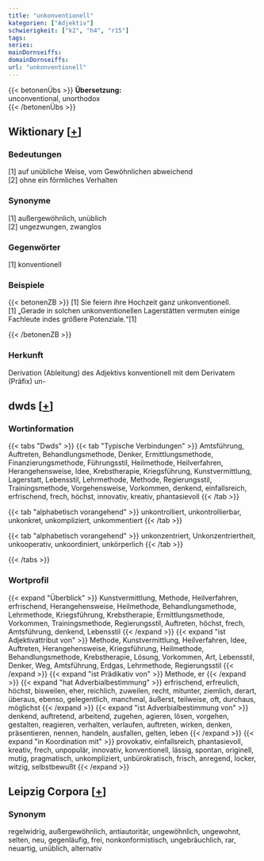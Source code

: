 ```yaml
---
title: "unkonventionell"
kategorien: ["Adjektiv"]
schwierigkeit: ["k2", "h4", "r15"]
tags:
series:
mainDornseiffs:
domainDornseiffs:
url: "unkonventionell"
---
```


{{< betonenÜbs >}}
**Übersetzung:**  
unconventional, unorthodox  
{{< /betonenÜbs >}}

## Wiktionary [[+](https://de.wiktionary.org/wiki/unkonventionell)]

### Bedeutungen
[1] auf unübliche Weise, vom Gewöhnlichen abweichend  
[2] ohne ein förmliches Verhalten  

### Synonyme
[1] außergewöhnlich, unüblich  
[2] ungezwungen, zwanglos  

### Gegenwörter
[1] konventionell  

### Beispiele
{{< betonenZB >}}
[1] Sie feiern ihre Hochzeit ganz unkonventionell.  
[1] „Gerade in solchen unkonventionellen Lagerstätten vermuten einige Fachleute indes größere Potenziale.“[1]  

{{< /betonenZB >}}
### Herkunft
Derivation (Ableitung) des Adjektivs konventionell mit dem Derivatem (Präfix) un-  



## dwds [[+](https://www.dwds.de/wb/unkonventionell)]

### Wortinformation
{{< tabs "Dwds" >}}
{{< tab "Typische Verbindungen" >}}
Amtsführung, Auftreten, Behandlungsmethode, Denker, Ermittlungsmethode, Finanzierungsmethode, Führungsstil, Heilmethode, Heilverfahren, Herangehensweise, Idee, Krebstherapie, Kriegsführung, Kunstvermittlung, Lagerstatt, Lebensstil, Lehrmethode, Methode, Regierungsstil, Trainingsmethode, Vorgehensweise, Vorkommen, denkend, einfallsreich, erfrischend, frech, höchst, innovativ, kreativ, phantasievoll
{{< /tab >}}

{{< tab "alphabetisch vorangehend" >}}
unkontrolliert, unkontrollierbar, unkonkret, unkompliziert, unkommentiert
{{< /tab >}}

{{< tab "alphabetisch vorangehend" >}}
unkonzentriert, Unkonzentriertheit, unkooperativ, unkoordiniert, unkörperlich
{{< /tab >}}

{{< /tabs >}}

### Wortprofil
{{< expand "Überblick" >}} Kunstvermittlung, Methode, Heilverfahren, erfrischend, Herangehensweise, Heilmethode, Behandlungsmethode, Lehrmethode, Kriegsführung, Krebstherapie, Ermittlungsmethode, Vorkommen, Trainingsmethode, Regierungsstil, Auftreten, höchst, frech, Amtsführung, denkend, Lebensstil {{< /expand >}}
{{< expand "ist Adjektivattribut von" >}} Methode, Kunstvermittlung, Heilverfahren, Idee, Auftreten, Herangehensweise, Kriegsführung, Heilmethode, Behandlungsmethode, Krebstherapie, Lösung, Vorkommen, Art, Lebensstil, Denker, Weg, Amtsführung, Erdgas, Lehrmethode, Regierungsstil {{< /expand >}}
{{< expand "ist Prädikativ von" >}} Methode, er {{< /expand >}}
{{< expand "hat Adverbialbestimmung" >}} erfrischend, erfreulich, höchst, bisweilen, eher, reichlich, zuweilen, recht, mitunter, ziemlich, derart, überaus, ebenso, gelegentlich, manchmal, äußerst, teilweise, oft, durchaus, möglichst {{< /expand >}}
{{< expand "ist Adverbialbestimmung von" >}} denkend, auftretend, arbeitend, zugehen, agieren, lösen, vorgehen, gestalten, reagieren, verhalten, verlaufen, auftreten, wirken, denken, präsentieren, nennen, handeln, ausfallen, gelten, leben {{< /expand >}}
{{< expand "in Koordination mit" >}} provokativ, einfallsreich, phantasievoll, kreativ, frech, unpopulär, innovativ, konventionell, lässig, spontan, originell, mutig, pragmatisch, unkompliziert, unbürokratisch, frisch, anregend, locker, witzig, selbstbewußt {{< /expand >}}

## Leipzig Corpora [[+](https://corpora.uni-leipzig.de/en/res?word=unkonventionell&corpusId=deu_newscrawl-public_2018)]


### Synonym
regelwidrig, außergewöhnlich, antiautoritär, ungewöhnlich, ungewohnt, selten, neu, gegenläufig, frei, nonkonformistisch, ungebräuchlich, rar, neuartig, unüblich, alternativ

